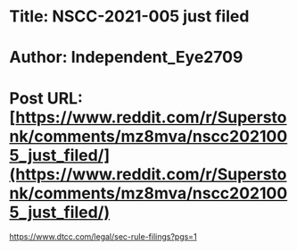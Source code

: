 # Title: NSCC-2021-005 just filed
# Author: Independent_Eye2709
# Post URL: [https://www.reddit.com/r/Superstonk/comments/mz8mva/nscc2021005_just_filed/](https://www.reddit.com/r/Superstonk/comments/mz8mva/nscc2021005_just_filed/)


https://www.dtcc.com/legal/sec-rule-filings?pgs=1